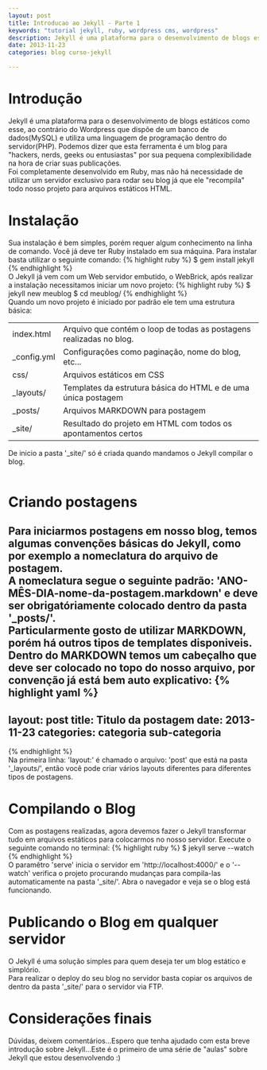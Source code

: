 ```yaml
---
layout: post
title: Introducao ao Jekyll - Parte 1
keywords: "tutorial jekyll, ruby, wordpress cms, wordpress"
description: Jekyll é uma plataforma para o desenvolvimento de blogs estáticos como esse, ao contrário do Wordpress que dispõe de um banco de dados(MySQL) e utiliza uma linguagem de programação dentro do servidor(PHP). Podemos dizer que esta ferramenta é um blog para "hackers, nerds, geeks ou entusiastas" por sua pequena complexibilidade na hora de criar suas publicações.
date: 2013-11-23
categories: blog curso-jekyll

---
```


# Introdução
Jekyll é uma plataforma para o desenvolvimento de blogs estáticos como esse, ao contrário do Wordpress que dispõe de um banco de dados(MySQL) e utiliza uma linguagem de programação dentro do servidor(PHP). Podemos dizer que esta ferramenta é um blog para "hackers, nerds, geeks ou entusiastas" por sua pequena complexibilidade na hora de criar suas publicações.
<br />
Foi completamente desenvolvido em Ruby, mas não há necessidade de utilizar um servidor exclusivo para rodar seu blog já que ele "recompila" todo nosso projeto para arquivos estáticos HTML.

# Instalação
Sua instalação é bem simples, porém requer algum conhecimento na linha de comando. Você já deve ter Ruby instalado em sua máquina.
Para instalar basta utilizar o seguinte comando:
{% highlight ruby %}
$ gem install jekyll
{% endhighlight %}
<br />
O Jekyll já vem com um Web servidor embutido, o WebBrick, após realizar a instalação necessitamos iniciar um novo projeto:
{% highlight ruby %}
$ jekyll new meublog
$ cd meublog/
{% endhighlight %}
<br />
Quando um novo projeto é iniciado por padrão ele tem uma estrutura básica:
<br />
<table>
  <tr>
    <td>index.html</td>
    <td>Arquivo que contém o loop de todas as postagens realizadas no blog.</td>
  </tr>
  <tr>
    <td>&#95;config.yml</td>
    <td>Configurações como paginação, nome do blog, etc...</td>
  </tr>
  <tr>
    <td>css/</td>
    <td>Arquivos estáticos em CSS</td>
  </tr>
  <tr>
    <td>&#95;layouts/</td>
    <td>Templates da estrutura básica do HTML e de uma única postagem</td>
  </tr>
  <tr>
    <td>&#95;posts/</td>
    <td>Arquivos MARKDOWN para postagem</td>
  </tr>
  <tr>
    <td>&#95;site/</td>
    <td>Resultado do projeto em HTML com todos os apontamentos certos</td>
  </tr>
</table>

De inicio a pasta '&#95;site/' só é criada quando mandamos o Jekyll compilar o blog.
<br /><br />
# Criando postagens
Para iniciarmos postagens em nosso blog, temos algumas convenções básicas do Jekyll, como por exemplo a nomeclatura do arquivo de postagem.<br />
A nomeclatura segue o seguinte padrão: 'ANO-MÊS-DIA-nome-da-postagem.markdown' e deve  ser obrigatóriamente colocado dentro da pasta '&#95;posts/'.<br />
Particularmente gosto de utilizar MARKDOWN, porém há outros tipos de templates disponiveis. Dentro do MARKDOWN temos um cabeçalho que deve ser colocado no topo do nosso arquivo, por convenção já está bem auto explicativo:
{% highlight yaml %}
---
layout: post
title: Titulo da postagem
date: 2013-11-23
categories: categoria sub-categoria
---
{% endhighlight %}
<br />
Na primeira linha: 'layout:' é chamado o arquivo: 'post' que está na pasta '&#95;layouts/', então você pode criar vários layouts diferentes para diferentes tipos de postagens.

# Compilando o Blog
Com as postagens realizadas, agora devemos fazer o Jekyll transformar tudo em arquivos estáticos para colocarmos no nosso servidor. Execute o seguinte comando no terminal:
{% highlight ruby %}
$ jekyll serve --watch
{% endhighlight %}
<br />
O paramêtro 'serve' inicia o servidor em 'http://localhost:4000/' e o '--watch' verifica o projeto procurando mudanças para compila-las automaticamente na pasta '&#95;site/'. Abra o navegador e veja se o blog está funcionando.

# Publicando o Blog em qualquer servidor
O Jekyll é uma solução simples para quem deseja ter um blog estático e simplório.<br />
Para realizar o deploy do seu blog no servidor basta copiar os arquivos de dentro da pasta '&#95;site/' para o servidor via FTP.

# Considerações finais
Dúvidas, deixem comentários...Espero que tenha ajudado com esta breve introdução sobre Jekyll...Este é o primeiro de uma série de "aulas" sobre Jekyll que estou desenvolvendo :)
